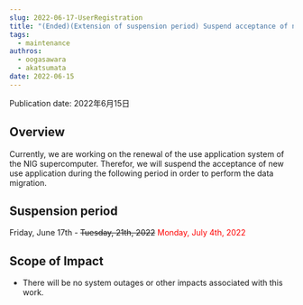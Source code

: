 ```yaml
---
slug: 2022-06-17-UserRegistration
title: "(Ended)(Extension of suspension period) Suspend acceptance of new use application due to renewal of the use application system"
tags:
  - maintenance
authros:
  - oogasawara
  - akatsumata
date: 2022-06-15
---
```


Publication date: 2022年6月15日


## Overview

Currently, we are working on the renewal of the use application system of the NIG supercomputer.
Therefor, we will suspend the acceptance of new use application during the following period in order to perform the data migration.


## Suspension period

Friday, June 17th - ~~Tuesday, 21th, 2022~~   <font color="red">Monday, July 4th, 2022</font>



## Scope of Impact

- There will be no system outages or other impacts associated with this work.

    
